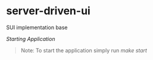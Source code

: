 # server-driven-ui
SUI implementation base


*Starting Application*
  > Note: To start the application simply run *make start*